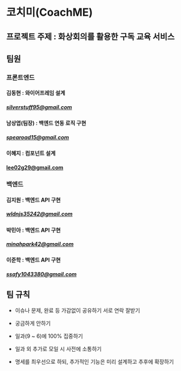 # 코치미(CoachME)

## 프로젝트 주제 : 화상회의를 활용한 구독 교육 서비스

## 팀원

### 프론트엔드

#### 김동현 : 와이어프레임 설계

##### silverstuff95@gmail.com

#### 남상엽(팀장) : 백엔드 연동 로직 구현

##### spearoad15@gmail.com

#### 이혜지 : 컴포넌트 설계

#### lee02g29@gmail.com

### 백엔드

#### 김지원 : 백엔드 API 구현

##### wldnjs35242@gmail.com

#### 박민아 : 백엔드 API 구현

##### minahpark42@gmail.com

#### 이준학 : 백엔드 API 구현

##### ssafy1043380@gmail.com

## 팀 규칙

- 이슈나 문제, 완료 등 가감없이 공유하기 서로 연락 잘받기

- 궁금하게 안하기

- 일과(9 ~ 6)에 100% 집중하기

- 일과 외 추가로 모일 시 사전에 소통하기

- 명세를 최우선으로 하되, 추가적인 기능은 미리 설계하고 추후에 확장하기
